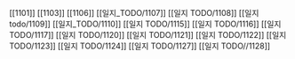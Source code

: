 [[1101]]
[[1103]]
[[1106]]
[[일지_TODO/1107]]
[[일지 TODO/1108]]
[[일지 todo/1109]]
[[일지_TODO/1110]]
[[일지 TODO/1115]]
[[일지 TODO/1116]]
[[일지 TODO/1117]]
[[일지 TODO/1120]]
[[일지 TODO/1121]]
[[일지 TODO/1122]]
[[일지 TODO/1123]]
[[일지 TODO/1124]]
[[일지 TODO/1127]]
[[일지 TODO//1128]]